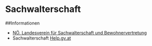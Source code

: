 # Sachwalterschaft

##Informationen
- [NÖ. Landesverein für Sachwalterschaft und Bewohnervertretung](http://www.noelv.at/sachwalterschaft/)
- Sachwalterschaft [Help.gv.at](https://www.help.gv.at/Portal.Node/hlpd/public/content/290/Seite.2900000.html)


